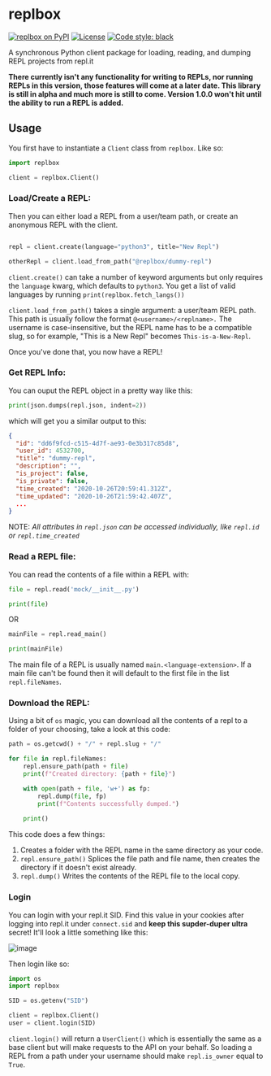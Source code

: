 # replbox

[![replbox on PyPI](https://img.shields.io/pypi/v/replbox.svg)](https://pypi.python.org/pypi/replbox)
[![License](https://img.shields.io/pypi/l/replbox.svg)](https://pypi.python.org/pypi/replbox)
[![Code style: black](https://img.shields.io/badge/code%20style-black-000000.svg)](https://github.com/psf/black)

A synchronous Python client package for loading, reading, and dumping REPL projects from repl.it


**There currently isn't any functionality for writing to REPLs, nor running REPLs in this version, those features will come at a later date. This library is still in alpha and much more is still to come. Version 1.0.0 won't hit until the ability to run a REPL is added.**


## Usage

You first have to instantiate a `Client` class from `replbox`. Like so:

```python
import replbox

client = replbox.Client()
```

### Load/Create a REPL:

Then you can either load a REPL from a user/team path, or create an anonymous REPL with the client.

```python

repl = client.create(language="python3", title="New Repl")

otherRepl = client.load_from_path("@replbox/dummy-repl")
```

`client.create()` can take a number of keyword arguments but only requires the `language` kwarg, which defaults to `python3`. You get a list of valid languages by running `print(replbox.fetch_langs())`

`client.load_from_path()` takes a single argument: a user/team REPL path. This path is usually follow the format `@<username>/<replname>.` The username is case-insensitive, but the REPL name has to be a compatible slug, so for example, "This is a New Repl" becomes `This-is-a-New-Repl`.

Once you've done that, you now have a REPL!

### Get REPL Info:

You can ouput the REPL object in a pretty way like this:

```python
print(json.dumps(repl.json, indent=2))
```

which will get you a similar output to this:
```json
{
  "id": "dd6f9fcd-c515-4d7f-ae93-0e3b317c85d8",
  "user_id": 4532700,
  "title": "dummy-repl",
  "description": "",
  "is_project": false,
  "is_private": false,
  "time_created": "2020-10-26T20:59:41.312Z",
  "time_updated": "2020-10-26T21:59:42.407Z",
  ...
}
```

NOTE: *All attributes in `repl.json` can be accessed individually, like `repl.id` or `repl.time_created`*


### Read a REPL file:

You can read the contents of a file within a REPL with:
```python
file = repl.read('mock/__init__.py')

print(file)
```

OR

```python
mainFile = repl.read_main()

print(mainFile)
```

The main file of a REPL is usually named `main.<language-extension>`. If a main file can't be found then it will default to the first file in the list `repl.fileNames`.

### Download the REPL:

Using a bit of `os` magic, you can download all the contents of a repl to a folder of your choosing, take a look at this code: 

```python
path = os.getcwd() + "/" + repl.slug + "/"

for file in repl.fileNames:
	repl.ensure_path(path + file)
	print(f"Created directory: {path + file}")

	with open(path + file, 'w+') as fp:
		repl.dump(file, fp)
		print(f"Contents successfully dumped.")
		
	print()
```

This code does a few things:
1. Creates a folder with the REPL name in the same directory as your code.
2. `repl.ensure_path()` Splices the file path and file name, then creates the directory if it doesn't exist already.
3. `repl.dump()` Writes the contents of the REPL file to the local copy.

### Login

You can login with your repl.it SID. Find this value in your cookies after logging into repl.it under `connect.sid` and **keep this supder-duper ultra** secret! It'll look a little something like this:

![image](https://storage.googleapis.com/replit/images/1603811188109_ba966b7bd97966d6947a1bf1a3960ec7.png) 

Then login like so:

```python
import os
import replbox

SID = os.getenv("SID")

client = replbox.Client()
user = client.login(SID)
```

`client.login()` will return a `UserClient()` which is essentially the same as a base client but will make requests to the API on your behalf. So loading a REPL from a path under your username should make `repl.is_owner` equal to `True`.

